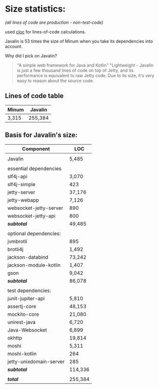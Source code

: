 Size statistics: 
===============

_(all lines of code are production - non-test-code)_

used [cloc](https://github.com/AlDanial/cloc/) for lines-of-code calculations. 

Javalin is 53 times the size of Minum when you take its dependencies into account.

Why did I pick on Javalin?

>"A simple web framework for Java and Kotlin"
>"Lightweight - Javalin is just a few thousand lines of code on top of Jetty, and its 
> performance is equivalent to raw Jetty code. Due to its size, it's very easy to 
> reason about the source code.


Lines of code table
-------------------

| Minum | Javalin |
|-------|---------|
| 3,315 | 255,384 |

Basis for Javalin's size:
-------------------------

| Component               | LOC     |
|-------------------------|---------|
|                         |         |
| Javalin                 | 5,485   |
|                         |         |
| essential dependencies  |         |
| slf4j-api               | 3,070   |
| slf4j-simple            | 423     |
| jetty-server            | 37,176  |
| jetty-webapp            | 7,126   |
| websocket-jetty-server  | 890     |
| websocket-jetty-api     | 800     |
| ***subtotal***          | 49,485  |
|                         |         |
| optional dependencies:  |         |
| jvmbrotli               | 895     |
| brotli4j                | 1,492   |
| jackson-databind        | 73,242  |
| jackson-module-kotlin   | 1,407   |
| gson                    | 9,042   |
| ***subtotal***          | 86,078  |
|                         |         |
| test dependencies:      |         |
| junit-jupiter-api       | 5,810   |
| assertj-core            | 48,153  |
| mockito-core            | 21,080  |
| unirest-java            | 6,720   |
| Java-Websocket          | 6,899   |
| okhttp                  | 19,814  |
| moshi                   | 5,311   |
| moshi-kotlin            | 264     |
| jetty-unixdomain-server | 285     |
| ***subtotal***          | 114,336 |
|                         |         |
| ***total***             | 255,384 |
